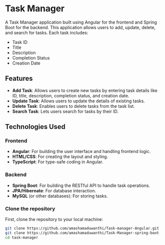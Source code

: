 # Task Manager

A Task Manager application built using Angular for the frontend and Spring Boot for the backend. This application allows users to add, update, delete, and search for tasks. Each task includes:

- Task ID
- Title
- Description
- Completion Status
- Creation Date

## Features

- **Add Task**: Allows users to create new tasks by entering task details like ID, title, description, completion status, and creation date.
- **Update Task**: Allows users to update the details of existing tasks.
- **Delete Task**: Enables users to delete tasks from the task list.
- **Search Task**: Lets users search for tasks by their ID.

## Technologies Used

### Frontend
- **Angular**: For building the user interface and handling frontend logic.
- **HTML/CSS**: For creating the layout and styling.
- **TypeScript**: For type-safe coding in Angular.

### Backend
- **Spring Boot**: For building the RESTful API to handle task operations.
- **JPA/Hibernate**: For database interaction.
- **MySQL** (or other databases): For storing tasks.

### Clone the repository

First, clone the repository to your local machine:

```bash
git clone https://github.com/amashamaduwanthi/Task-manager-Angular.git
git clone https://github.com/amashamaduwanthi/Task-Manager-spring-boot.git
cd task-manager
